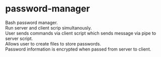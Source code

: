 # password-manager

Bash password manager.<br>
Run server and client scrip simultanously.<br>
User sends commands via client script which sends message via pipe to server script.<br>
Allows user to create files to store passwords.<br>
Password information is encrypted when passed from server to client.
